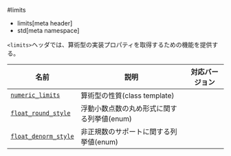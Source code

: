 #limits
* limits[meta header]
* std[meta namespace]


`<limits>`ヘッダでは、算術型の実装プロパティを取得するための機能を提供する。

| 名前 | 説明 | 対応バージョン |
|--------------------------------------------------------|------------------------------|-------|
| [`numeric_limits`](./limits/numeric_limits.md)         | 算術型の性質(class template) | |
| [`float_round_style`](./limits/float_round_style.md)   | 浮動小数点数の丸め形式に関する列挙値(enum) | |
| [`float_denorm_style`](./limits/float_denorm_style.md) | 非正規数のサポートに関する列挙値(enum) | |

